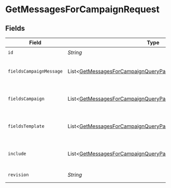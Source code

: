 # GetMessagesForCampaignRequest


## Fields

| Field                                                                                                                                            | Type                                                                                                                                             | Required                                                                                                                                         | Description                                                                                                                                      |
| ------------------------------------------------------------------------------------------------------------------------------------------------ | ------------------------------------------------------------------------------------------------------------------------------------------------ | ------------------------------------------------------------------------------------------------------------------------------------------------ | ------------------------------------------------------------------------------------------------------------------------------------------------ |
| `id`                                                                                                                                             | *String*                                                                                                                                         | :heavy_check_mark:                                                                                                                               | N/A                                                                                                                                              |
| `fieldsCampaignMessage`                                                                                                                          | List\<[GetMessagesForCampaignQueryParamFieldsCampaignMessage](../../models/operations/GetMessagesForCampaignQueryParamFieldsCampaignMessage.md)> | :heavy_minus_sign:                                                                                                                               | For more information please visit https://developers.klaviyo.com/en/v2024-10-15/reference/api-overview#sparse-fieldsets                          |
| `fieldsCampaign`                                                                                                                                 | List\<[GetMessagesForCampaignQueryParamFieldsCampaign](../../models/operations/GetMessagesForCampaignQueryParamFieldsCampaign.md)>               | :heavy_minus_sign:                                                                                                                               | For more information please visit https://developers.klaviyo.com/en/v2024-10-15/reference/api-overview#sparse-fieldsets                          |
| `fieldsTemplate`                                                                                                                                 | List\<[GetMessagesForCampaignQueryParamFieldsTemplate](../../models/operations/GetMessagesForCampaignQueryParamFieldsTemplate.md)>               | :heavy_minus_sign:                                                                                                                               | For more information please visit https://developers.klaviyo.com/en/v2024-10-15/reference/api-overview#sparse-fieldsets                          |
| `include`                                                                                                                                        | List\<[GetMessagesForCampaignQueryParamInclude](../../models/operations/GetMessagesForCampaignQueryParamInclude.md)>                             | :heavy_minus_sign:                                                                                                                               | For more information please visit https://developers.klaviyo.com/en/v2024-10-15/reference/api-overview#relationships                             |
| `revision`                                                                                                                                       | *String*                                                                                                                                         | :heavy_check_mark:                                                                                                                               | API endpoint revision (format: YYYY-MM-DD[.suffix])                                                                                              |